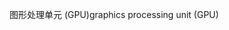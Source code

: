 <span data-ttu-id="f6946-101">图形处理单元 (GPU)</span><span class="sxs-lookup"><span data-stu-id="f6946-101">graphics processing unit (GPU)</span></span>